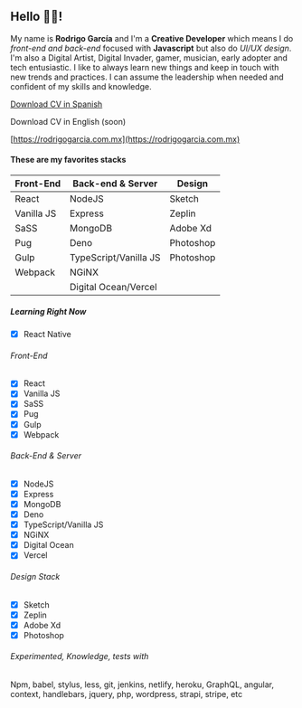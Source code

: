 ## Hello 🤟🏼!
My name is **Rodrigo García** and I'm a **Creative Developer** which means I do *front-end and back-end* focused with **Javascript** but also do *UI/UX design*. I'm also a Digital Artist, Digital Invader, gamer, musician, early adopter and tech entusiastic. I like to always learn new things and keep in touch with new trends and practices. I can assume the leadership when needed and confident of my skills and knowledge.

[Download CV in Spanish](https://drive.google.com/file/d/1sizpFTB5fTV5k9pIVMFQyzECOWiX9NsA/view?usp=sharing)

Download CV in English (soon)

[https://rodrigogarcia.com.mx](https://rodrigogarcia.com.mx)

#### These are my favorites stacks

| Front-End | Back-end & Server | Design |
| --------- | ----------------- | ------ |
| React | NodeJS | Sketch |
| Vanilla JS | Express | Zeplin |
| SaSS | MongoDB | Adobe Xd |
| Pug | Deno | Photoshop |
| Gulp | TypeScript/Vanilla JS | Photoshop |
| Webpack | NGiNX | |
| | Digital Ocean/Vercel | |

##### Learning Right Now

- [x] React Native

###### Front-End

- [x] React
- [x] Vanilla JS
- [x] SaSS
- [x] Pug
- [x] Gulp
- [x] Webpack

###### Back-End & Server

- [x] NodeJS
- [x] Express
- [x] MongoDB
- [x] Deno
- [x] TypeScript/Vanilla JS
- [x] NGiNX
- [x] Digital Ocean
- [x] Vercel

###### Design Stack

- [x] Sketch
- [x] Zeplin
- [x] Adobe Xd
- [x] Photoshop

###### Experimented, Knowledge, tests with
Npm, babel, stylus, less, git, jenkins, netlify, heroku, GraphQL, angular, context, handlebars, jquery, php, wordpress, strapi, stripe, etc
